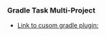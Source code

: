 ### Gradle Task Multi-Project

- [Link to cusom gradle plugin:](https://jfrog.com/community/open-source)

